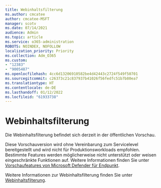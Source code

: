 ```yaml
---
title: Webinhaltsfilterung
ms.author: cmcatee
author: cmcatee-MSFT
manager: scotv
ms.date: 07/14/2021
audience: Admin
ms.topic: article
ms.service: o365-administration
ROBOTS: NOINDEX, NOFOLLOW
localization_priority: Priority
ms.collection: Adm_O365
ms.custom:
- "12383"
- "9005487"
ms.openlocfilehash: 4cc6d13206910582be4d42443c2724f549f50701
ms.sourcegitcommit: c26373c21c837937b41026f56fedfc51b7b80ea7
ms.translationtype: HT
ms.contentlocale: de-DE
ms.lasthandoff: 01/12/2022
ms.locfileid: "61933738"
---
```

# <a name="web-content-filtering"></a>Webinhaltsfilterung

Die Webinhaltsfilterung befindet sich derzeit in der öffentlichen Vorschau.

Diese Vorschauversion wird ohne Vereinbarung zum Servicelevel bereitgestellt und wird nicht für Produktionsworkloads empfohlen. Bestimmte Features werden möglicherweise nicht unterstützt oder weisen eingeschränkte Funktionen auf. Weitere Informationen finden Sie unter [Vorschaufeatures von Microsoft Defender für Endpunkt](https://docs.microsoft.com/microsoft-365/security/defender-endpoint/preview).

Weitere Informationen zur Webinhaltsfilterung finden Sie unter [Webinhaltsfilterung](https://docs.microsoft.com/microsoft-365/security/defender-endpoint/web-content-filtering).